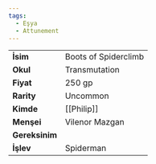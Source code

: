 ```yaml
---
tags:
  - Eşya
  - Attunement
---  
```

  
|  |  |  
|---|---|  
| **İsim** | Boots of Spiderclimb|  
| **Okul** | Transmutation|  
| **Fiyat** | 250 gp|  
| **Rarity** | Uncommon|  
| **Kimde** | [[Philip]]|  
| **Menşei** | Vilenor Mazgan|  
| **Gereksinim** | |  
| **İşlev** | Spiderman|  
